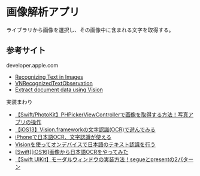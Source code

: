 # 画像解析アプリ
ライブラリから画像を選択し、その画像中に含まれる文字を取得する。

## 参考サイト
developer.apple.com
* [Recognizing Text in Images](https://developer.apple.com/documentation/vision/recognizing_text_in_images)
* [VNRecognizedTextObservation](https://developer.apple.com/documentation/vision/vnrecognizedtextobservation)
* [Extract document data using Vision](https://developer.apple.com/videos/play/wwdc2021/10041/)

実装まわり
* [【Swift/PhotoKit】PHPickerViewControllerで画像を取得する方法！写真アプリの操作](https://tech.amefure.com/swift-uikit-photokit)
* [【iOS13】Vision.frameworkの文字認識(OCR)で遊んでみる](https://qiita.com/orimomo/items/a60d981ecaba5ce70293)
* [iPhoneで日本語OCR、文字認識が使える](https://qiita.com/john-rocky/items/c8abb7fa7aebdf19d9a3)
* [Visionを使ってオンデバイスで日本語のテキスト認識を行う](https://zenn.dev/_ds_store/articles/0bb40f96eca3e7#fn-11ac-5)
* [[Swift][iOS16]画像から日本語OCRをやってみた](https://mixltd.jp/blog/swift_ja_ocr_with_vision_framework/)
* [【Swift UIKit】モーダルウィンドウの実装方法！segueとpresentの2パターン](https://tech.amefure.com/swift-uikit-modal#head4)
